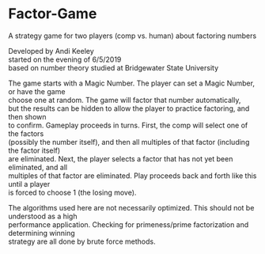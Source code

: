 # Factor-Game
A strategy game for two players (comp vs. human) about factoring numbers<p/>

Developed by Andi Keeley<br/>
started on the evening of 6/5/2019<br/>
based on number theory studied at Bridgewater State University<p/>

The game starts with a Magic Number. The player can set a Magic Number, or have the game<br/>
choose one at random. The game will factor that number automatically,<br/>
but the results can be hidden to allow the player to practice factoring, and then shown<br/>
to confirm. Gameplay proceeds in turns. First, the comp will select one of the factors<br/>
(possibly the number itself), and then all multiples of that factor (including the factor itself)<br/>
are eliminated. Next, the player selects a factor that has not yet been eliminated, and all<br/>
multiples of that factor are eliminated. Play proceeds back and forth like this until a player<br/>
is forced to choose 1 (the losing move).<p/>

The algorithms used here are not necessarily optimized. This should not be understood as a high<br/>
performance application. Checking for primeness/prime factorization and determining winning<br/>
strategy are all done by brute force methods.<p/>
